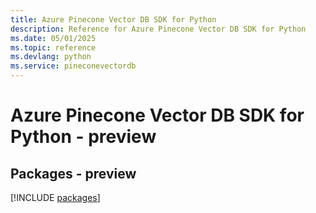 ```yaml
---
title: Azure Pinecone Vector DB SDK for Python
description: Reference for Azure Pinecone Vector DB SDK for Python
ms.date: 05/01/2025
ms.topic: reference
ms.devlang: python
ms.service: pineconevectordb
---
```

# Azure Pinecone Vector DB SDK for Python - preview
## Packages - preview
[!INCLUDE [packages](pinecone-vector-db-index.md)]